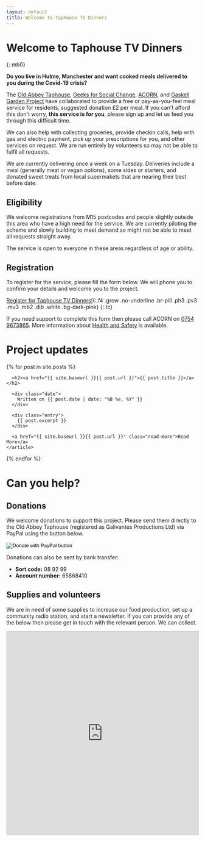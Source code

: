 ```yaml
---
layout: default
title: Welcome to Taphouse TV Dinners
---
```


# Welcome to Taphouse TV Dinners

{:.mb0}

**Do you live in Hulme, Manchester and want cooked meals delivered to you during the Covid-19 crisis?**

The [Old Abbey Taphouse](http://theoldabbeytaphouse.co.uk/), [Geeks for Social Change](http://gfsc.studio/), [ACORN](https://acorntheunion.org.uk/), and [Gaskell Garden Project](https://gaskellgardenproject.co.uk/) have collaborated to provide a free or pay-as-you-feel meal service for residents, suggested donation £2 per meal. If you can't afford this don't worry, **this service is for you**, please sign up and let us feed you through this difficult time.

We can also help with collecting groceries, provide checkin calls, help with gas and electric payment, pick up your prescriptions for you, and other services on request. We are run entirely by volunteers so may not be able to fulfil all requests.

We are currently delivering once a week on a Tuesday. Deliveries include a meal (generally meat or vegan options), some sides or starters, and donated sweet treats from local supermakets that are nearing their best before date.

## Eligibility

We welcome registrations from M15 postcodes and people slightly outside this area who have a high need for the service. We are currently piloting the scheme and slowly building to meet demand so might not be able to meet all requests straight away.

The service is open to everyone in these areas regardless of age or ability.

## Registration

To register for the service, please fill the form below. We will phone you to confirm your details and welcome you to the project.

[Register for Taphouse TV Dinners!](https://airtable.com/shr011U0OscveCvHl){:.f4 .grow .no-underline .br-pill .ph3 .pv3 .mv3 .mb2 .dib .white .bg-dark-pink}
{:.tc}

If you need support to complete this form then please call ACORN on [0754 9673865](tel:07549673865). More information about [Health and Safety](/health-safety) is available.

# Project updates

<div class="posts">
  {% for post in site.posts %}
    <article class="post">

      <h2><a href="{{ site.baseurl }}{{ post.url }}">{{ post.title }}</a></h2>

      <div class="date">
        Written on {{ post.date | date: "%B %e, %Y" }}
      </div>

      <div class="entry">
        {{ post.excerpt }}
      </div>

      <a href="{{ site.baseurl }}{{ post.url }}" class="read-more">Read More</a>
    </article>
  {% endfor %}
</div>

# Can you help?

## Donations

We welcome donations to support this project. Please send them directly to the Old Abbey Taphouse (registered as Galivantes Productions Ltd) via PayPal using the button below.

<form action="https://www.paypal.com/cgi-bin/webscr" method="post" target="_top">
  <input type="hidden" name="cmd" value="_donations" />
  <input type="hidden" name="business" value="galivantes@gmail.com" />
  <input type="hidden" name="item_name" value="Taphouse TV Dinners" />
  <input type="hidden" name="currency_code" value="GBP" />
  <input type="image" src="https://www.paypalobjects.com/en_US/GB/i/btn/btn_donateCC_LG.gif" border="0" name="submit" title="PayPal - The safer, easier way to pay online!" alt="Donate with PayPal button" />
  <img alt="" border="0" src="https://www.paypal.com/en_GB/i/scr/pixel.gif" width="1" height="1" />
</form>

Donations can also be sent by bank transfer:

 * **Sort code:** 08 92 99
 * **Account number:** 65868410


## Supplies and volunteers

We are in need of some supplies to increase our food production, set up a community radio station, and start a newsletter. If you can provide any of the below then please get in touch with the relevant person. We can collect.

<iframe class="airtable-embed" src="https://airtable.com/embed/shrpBXhasbybORfX2?backgroundColor=purpleLight&viewControls=on" frameborder="0" onmousewheel="" width="100%" height="533" style="background: transparent; border: 1px solid #ccc;"></iframe>
